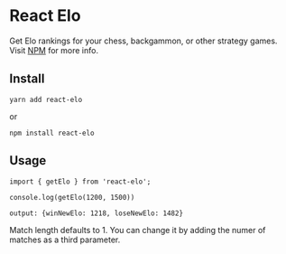 # React Elo
 
Get Elo rankings for your chess, backgammon, or other strategy games. Visit [NPM](https://www.npmjs.com/package/react-elo) for more info. 

## Install

    yarn add react-elo

or

    npm install react-elo

## Usage

    import { getElo } from 'react-elo';

    console.log(getElo(1200, 1500))

    output: {winNewElo: 1218, loseNewElo: 1482}

Match length defaults to 1. You can change it by adding the numer of matches as a third parameter.